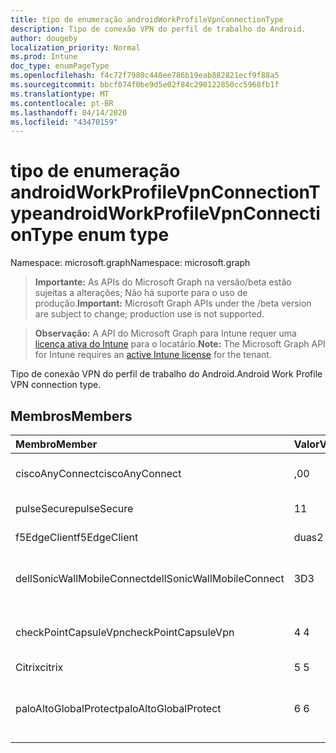 ```yaml
---
title: tipo de enumeração androidWorkProfileVpnConnectionType
description: Tipo de conexão VPN do perfil de trabalho do Android.
author: dougeby
localization_priority: Normal
ms.prod: Intune
doc_type: enumPageType
ms.openlocfilehash: f4c72f7980c440ee786b19eab882821ecf9f88a5
ms.sourcegitcommit: bbcf074f0be9d5e02f84c290122850cc5968fb1f
ms.translationtype: MT
ms.contentlocale: pt-BR
ms.lasthandoff: 04/14/2020
ms.locfileid: "43470159"
---
```

# <a name="androidworkprofilevpnconnectiontype-enum-type"></a><span data-ttu-id="5418e-103">tipo de enumeração androidWorkProfileVpnConnectionType</span><span class="sxs-lookup"><span data-stu-id="5418e-103">androidWorkProfileVpnConnectionType enum type</span></span>

<span data-ttu-id="5418e-104">Namespace: microsoft.graph</span><span class="sxs-lookup"><span data-stu-id="5418e-104">Namespace: microsoft.graph</span></span>

> <span data-ttu-id="5418e-105">**Importante:** As APIs do Microsoft Graph na versão/beta estão sujeitas a alterações; Não há suporte para o uso de produção.</span><span class="sxs-lookup"><span data-stu-id="5418e-105">**Important:** Microsoft Graph APIs under the /beta version are subject to change; production use is not supported.</span></span>

> <span data-ttu-id="5418e-106">**Observação:** A API do Microsoft Graph para Intune requer uma [licença ativa do Intune](https://go.microsoft.com/fwlink/?linkid=839381) para o locatário.</span><span class="sxs-lookup"><span data-stu-id="5418e-106">**Note:** The Microsoft Graph API for Intune requires an [active Intune license](https://go.microsoft.com/fwlink/?linkid=839381) for the tenant.</span></span>

<span data-ttu-id="5418e-107">Tipo de conexão VPN do perfil de trabalho do Android.</span><span class="sxs-lookup"><span data-stu-id="5418e-107">Android Work Profile VPN connection type.</span></span>

## <a name="members"></a><span data-ttu-id="5418e-108">Membros</span><span class="sxs-lookup"><span data-stu-id="5418e-108">Members</span></span>
|<span data-ttu-id="5418e-109">Membro</span><span class="sxs-lookup"><span data-stu-id="5418e-109">Member</span></span>|<span data-ttu-id="5418e-110">Valor</span><span class="sxs-lookup"><span data-stu-id="5418e-110">Value</span></span>|<span data-ttu-id="5418e-111">Descrição</span><span class="sxs-lookup"><span data-stu-id="5418e-111">Description</span></span>|
|:---|:---|:---|
|<span data-ttu-id="5418e-112">ciscoAnyConnect</span><span class="sxs-lookup"><span data-stu-id="5418e-112">ciscoAnyConnect</span></span>|<span data-ttu-id="5418e-113">,0</span><span class="sxs-lookup"><span data-stu-id="5418e-113">0</span></span>|<span data-ttu-id="5418e-114">Cisco AnyConnect.</span><span class="sxs-lookup"><span data-stu-id="5418e-114">Cisco AnyConnect.</span></span>|
|<span data-ttu-id="5418e-115">pulseSecure</span><span class="sxs-lookup"><span data-stu-id="5418e-115">pulseSecure</span></span>|<span data-ttu-id="5418e-116">1</span><span class="sxs-lookup"><span data-stu-id="5418e-116">1</span></span>|<span data-ttu-id="5418e-117">Pulso seguro.</span><span class="sxs-lookup"><span data-stu-id="5418e-117">Pulse Secure.</span></span>|
|<span data-ttu-id="5418e-118">f5EdgeClient</span><span class="sxs-lookup"><span data-stu-id="5418e-118">f5EdgeClient</span></span>|<span data-ttu-id="5418e-119">duas</span><span class="sxs-lookup"><span data-stu-id="5418e-119">2</span></span>|<span data-ttu-id="5418e-120">Cliente de borda F5.</span><span class="sxs-lookup"><span data-stu-id="5418e-120">F5 Edge Client.</span></span>|
|<span data-ttu-id="5418e-121">dellSonicWallMobileConnect</span><span class="sxs-lookup"><span data-stu-id="5418e-121">dellSonicWallMobileConnect</span></span>|<span data-ttu-id="5418e-122">3D</span><span class="sxs-lookup"><span data-stu-id="5418e-122">3</span></span>|<span data-ttu-id="5418e-123">Conexão móvel Dell SonicWALL.</span><span class="sxs-lookup"><span data-stu-id="5418e-123">Dell SonicWALL Mobile Connection.</span></span>|
|<span data-ttu-id="5418e-124">checkPointCapsuleVpn</span><span class="sxs-lookup"><span data-stu-id="5418e-124">checkPointCapsuleVpn</span></span>|<span data-ttu-id="5418e-125">4 </span><span class="sxs-lookup"><span data-stu-id="5418e-125">4</span></span>|<span data-ttu-id="5418e-126">Verificar VPN de cápsula de ponto.</span><span class="sxs-lookup"><span data-stu-id="5418e-126">Check Point Capsule VPN.</span></span>|
|<span data-ttu-id="5418e-127">Citrix</span><span class="sxs-lookup"><span data-stu-id="5418e-127">citrix</span></span>|<span data-ttu-id="5418e-128">5 </span><span class="sxs-lookup"><span data-stu-id="5418e-128">5</span></span>|<span data-ttu-id="5418e-129">Citrix</span><span class="sxs-lookup"><span data-stu-id="5418e-129">Citrix</span></span>|
|<span data-ttu-id="5418e-130">paloAltoGlobalProtect</span><span class="sxs-lookup"><span data-stu-id="5418e-130">paloAltoGlobalProtect</span></span>|<span data-ttu-id="5418e-131">6 </span><span class="sxs-lookup"><span data-stu-id="5418e-131">6</span></span>|<span data-ttu-id="5418e-132">GlobalProtect de redes de Palo Alto.</span><span class="sxs-lookup"><span data-stu-id="5418e-132">Palo Alto Networks GlobalProtect.</span></span>|



